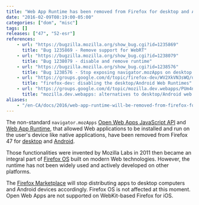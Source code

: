 ```yaml
---
title: "Web App Runtime has been removed from Firefox for desktop and Android"
date: "2016-02-09T08:19:00-05:00"
categories: ["dom", "misc"]
tags: []
releases: ["47", "52-esr"]
references:
    - url: "https://bugzilla.mozilla.org/show_bug.cgi?id=1235869"
      title: "Bug 1235869 - Remove support for WebRT"
    - url: "https://bugzilla.mozilla.org/show_bug.cgi?id=1238079"
      title: "Bug 1238079 - disable and remove runtime"
    - url: "https://bugzilla.mozilla.org/show_bug.cgi?id=1238576"
      title: "Bug 1238576 - Stop exposing navigator.mozApps on desktop and Android"
    - url: "https://groups.google.com/d/topic/firefox-dev/WV2XkVN3sWQ/discussion"
      title: "firefox-dev: disabling the desktop/Android Web Runtimes"
    - url: "https://groups.google.com/d/topic/mozilla.dev.webapps/PUm4nx4A3X8/discussion"
      title: "mozilla.dev.webapps: alternatives to desktop/Android web runtimes"
aliases:
    - "/en-CA/docs/2016/web-app-runtime-will-be-removed-from-firefox-for-desktop-and-android/"
---
```

The non-standard `navigator.mozApps` [Open Web Apps JavaScript API](https://developer.mozilla.org/Apps/Build/JavaScript_API) and [Web App Runtime](https://developer.mozilla.org/Apps/Build/Architecture), that allowed Web applications to be installed and run on the user's device like native applications, have been removed from Firefox 47 for [desktop](https://developer.mozilla.org/Marketplace/Options/Open_web_apps_for_desktop) and [Android](https://developer.mozilla.org/Marketplace/Options/Open_web_apps_for_android).

Those functionalities were invented by Mozilla Labs in 2011 then became an integral part of [Firefox OS](https://developer.mozilla.org/Apps/Build/Building_apps_for_Firefox_OS) built on modern Web technologies. However, the runtime has not been widely used and actively developed on other platforms.

The [Firefox Marketplace](https://developer.mozilla.org/Marketplace) will stop distributing apps to desktop computers and Android devices accordingly. Firefox OS is not affected at this moment. Open Web Apps are not supported on WebKit-based Firefox for iOS.
